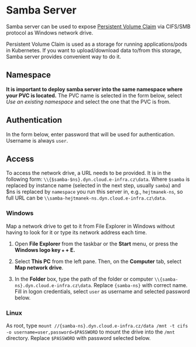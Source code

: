 # Samba Server

Samba server can be used to expose [Persistent Volume Claim](https://kubernetes.io/docs/concepts/storage/persistent-volumes/) via CIFS/SMB protocol as Windows network drive.

Persistent Volume Claim is used as a storage for running applications/pods in Kubernetes. If you want to upload/download data to/from this storage, Samba server provides convenient way to do it.

## Namespace

**It is important to deploy samba server into the same namespace where your PVC is located.** The PVC name is selected in the form below, select *Use an existing namespace* and select the one that the PVC is from.

## Authentication
In the form below, enter password that will be used for authentication. Username is always `user`.

## Access

To access the network drive, a URL needs to be provided. It is in the following form: `\\{$samba-$ns}.dyn.cloud.e-infra.cz\data`. Where `$samba` is replaced by instance name (selected in the next step, usually `samba`) and $ns is replaced by `namespace` you run this server in, e.g., `hejtmanek-ns`, so full URL can be `\\samba-hejtmanek-ns.dyn.cloud.e-infra.cz\data`.

### Windows

Map a network drive to get to it from File Explorer in Windows without having to look for it or type its network address each time.

1. Open **File Explorer** from the taskbar or the **Start** menu, or press the **Windows logo key `❖` + E.**

2. Select **This PC** from the left pane. Then, on the **Computer** tab, select **Map network drive**. 

3. In the **Folder** box, type the path of the folder or computer `\\{samba-ns}.dyn.cloud.e-infra.cz\data`. Replace `{samba-ns}` with correct name. Fill in logon credentials, select `user` as username and selected password below.

### Linux

As root, type `mount //{samba-ns}.dyn.cloud.e-infra.cz/data /mnt -t cifs -o username=user,password=$PASSWORD` to mount the drive into the `/mnt` directory. Replace `$PASSWORD` with password selected below.

